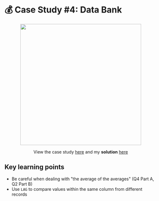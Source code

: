 # 💰 Case Study #4: Data Bank
<p align="center">
<img width="400px"  src="https://8weeksqlchallenge.com/images/case-study-designs/4.png" />
</p>

<p align="center">
View the case study <a href="https://8weeksqlchallenge.com/case-study-4/">here</a> and my <b>solution</b> <a href="https://github.com/nguyennhatquan/8-Week-SQL-Challenge/blob/main/Case%20Study%20%234%20-%20Data%20Bank/Answers.md">here</a>
</p>

## **Key learning points**
* Be careful when dealing with "the average of the averages" (Q4 Part A, Q2 Part B)
* Use `LAG` to compare values within the same column from different records